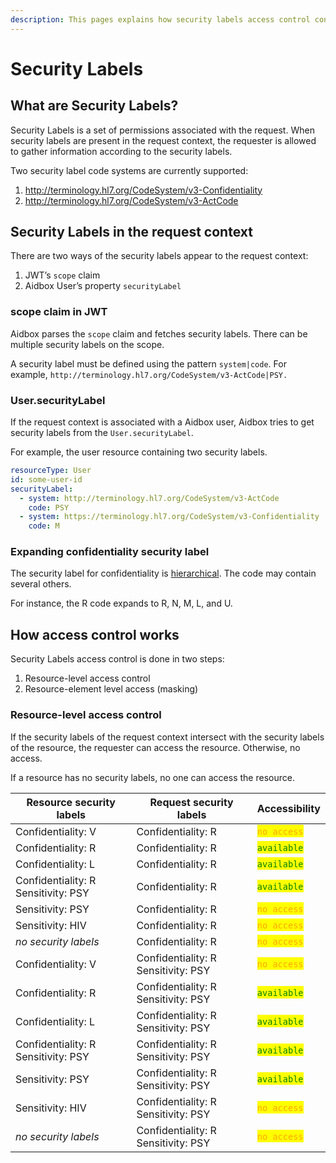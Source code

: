 ```yaml
---
description: This pages explains how security labels access control control works in Aidbox
---
```


# Security Labels

## What are Security Labels?

Security Labels is a set of permissions associated with the request. When security labels are present in the request context, the requester is allowed to gather information according to the security labels.

Two security label code systems are currently supported:

1. http://terminology.hl7.org/CodeSystem/v3-Confidentiality
2. http://terminology.hl7.org/CodeSystem/v3-ActCode

## Security Labels in the request context

There are two ways of the security labels appear to the request context:

1. JWT’s `scope` claim
2. Aidbox User’s property `securityLabel`

### scope claim in JWT <a href="#docs-internal-guid-71b74bb2-7fff-d9f8-f70b-bfac58a2d392" id="docs-internal-guid-71b74bb2-7fff-d9f8-f70b-bfac58a2d392"></a>

Aidbox parses the `scope` claim and fetches security labels. There can be multiple security labels on the scope.

A security label must be defined using the pattern `system|code`. For example, `http://terminology.hl7.org/CodeSystem/v3-ActCode|PSY.`

### User.securityLabel

If the request context is associated with a Aidbox user, Aidbox tries to get security labels from the `User.securityLabel`.&#x20;

For example, the user resource containing two security labels.

```yaml
resourceType: User
id: some-user-id
securityLabel:
  - system: http://terminology.hl7.org/CodeSystem/v3-ActCode
    code: PSY
  - system: https://terminology.hl7.org/CodeSystem/v3-Confidentiality
    code: M
```

### Expanding confidentiality security label

The security label for confidentiality is [hierarchical](https://terminology.hl7.org/ValueSet-v3-Confidentiality.html). The code may contain several others.

For instance, the R code expands to R, N, M, L, and U.

## How access control works

Security Labels access control is done in two steps:

1. Resource-level access control
2. Resource-element level access (masking)

### Resource-level access control

If the security labels of the request context intersect with the security labels of the resource, the requester can access the resource. Otherwise, no access.

If a resource has no security labels, no one can access the resource.

| Resource security labels            | Request security labels               | Accessibility                                  |
| ----------------------------------- | ------------------------------------- | ---------------------------------------------- |
| Confidentiality: V                  | Confidentiality: R                    | <mark style="color:orange;">`no access`</mark> |
| Confidentiality: R                  | Confidentiality: R                    | <mark style="color:green;">`available`</mark>  |
| Confidentiality: L                  | Confidentiality: R                    | <mark style="color:green;">`available`</mark>  |
| Confidentiality: R Sensitivity: PSY | Confidentiality: R                    | <mark style="color:green;">`available`</mark>  |
| Sensitivity: PSY                    | Confidentiality: R                    | <mark style="color:orange;">`no access`</mark> |
| Sensitivity: HIV                    | Confidentiality: R                    | <mark style="color:orange;">`no access`</mark> |
| _no security labels_                | Confidentiality: R                    | <mark style="color:orange;">`no access`</mark> |
| Confidentiality: V                  | Confidentiality: R   Sensitivity: PSY | <mark style="color:orange;">`no access`</mark> |
| Confidentiality: R                  | Confidentiality: R   Sensitivity: PSY | <mark style="color:green;">`available`</mark>  |
| Confidentiality: L                  | Confidentiality: R   Sensitivity: PSY | <mark style="color:green;">`available`</mark>  |
| Confidentiality: R Sensitivity: PSY | Confidentiality: R   Sensitivity: PSY | <mark style="color:green;">`available`</mark>  |
| Sensitivity: PSY                    | Confidentiality: R   Sensitivity: PSY | <mark style="color:green;">`available`</mark>  |
| Sensitivity: HIV                    | Confidentiality: R   Sensitivity: PSY | <mark style="color:orange;">`no access`</mark> |
| _no security labels_                | Confidentiality: R   Sensitivity: PSY | <mark style="color:orange;">`no access`</mark> |

